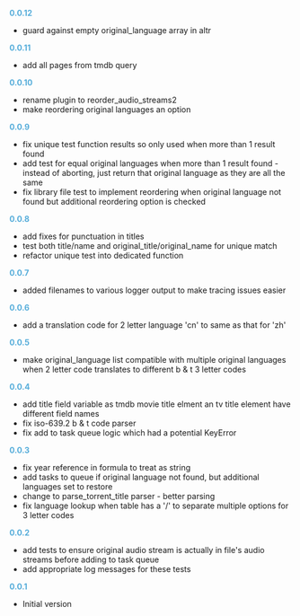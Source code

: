 
**<span style="color:#56adda">0.0.12</span>**
- guard against empty original_language array in altr

**<span style="color:#56adda">0.0.11</span>**
- add all pages from tmdb query

**<span style="color:#56adda">0.0.10</span>**
- rename plugin to reorder_audio_streams2
- make reordering original languages an option

**<span style="color:#56adda">0.0.9</span>**
- fix unique test function results so only used when more than 1 result found
- add test for equal original languages when more than 1 result found - instead of aborting, just return that original language as they are all the same
- fix library file test to implement reordering when original language not found but additional reordering option is checked

**<span style="color:#56adda">0.0.8</span>**
- add fixes for punctuation in titles
- test both title/name and original_title/original_name for unique match
- refactor unique test into dedicated function

**<span style="color:#56adda">0.0.7</span>**
- added filenames to various logger output to make tracing issues easier

**<span style="color:#56adda">0.0.6</span>**
- add a translation code for 2 letter language 'cn' to same as that for 'zh'

**<span style="color:#56adda">0.0.5</span>**
- make original_language list compatible with multiple original languages when 2 letter code translates to different b & t 3 letter codes

**<span style="color:#56adda">0.0.4</span>**
- add title field variable as tmdb movie title elment an tv title element have different field names
- fix iso-639.2 b & t code parser
- fix add to task queue logic which had a potential KeyError

**<span style="color:#56adda">0.0.3</span>**
- fix year reference in formula to treat as string
- add tasks to queue if original language not found, but additional languages set to restore
- change to parse_torrent_title parser - better parsing
- fix language lookup when table has a '/' to separate multiple options for 3 letter codes

**<span style="color:#56adda">0.0.2</span>**
- add tests to ensure original audio stream is actually in file's audio streams before adding to task queue
- add appropriate log messages for these tests

**<span style="color:#56adda">0.0.1</span>**
- Initial version
